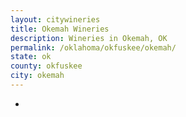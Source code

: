 ```yaml
---
layout: citywineries
title: Okemah Wineries
description: Wineries in Okemah, OK
permalink: /oklahoma/okfuskee/okemah/
state: ok
county: okfuskee
city: okemah
---
```

-
